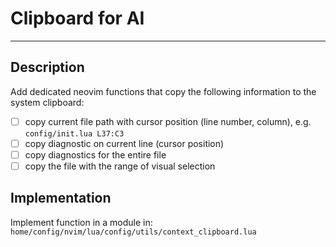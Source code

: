 # Clipboard for AI

---

## Description

Add dedicated neovim functions that copy the following information to the system clipboard:
- [ ] copy current file path with cursor position (line number, column), e.g. `config/init.lua L37:C3`
- [ ] copy diagnostic on current line (cursor position)
- [ ] copy diagnostics for the entire file
- [ ] copy the file with the range of visual selection

## Implementation

Implement function in a module in: `home/config/nvim/lua/config/utils/context_clipboard.lua`
